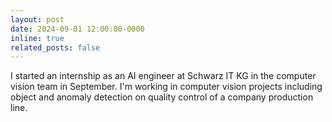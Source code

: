 ```yaml
---
layout: post
date: 2024-09-01 12:00:00-0000
inline: true
related_posts: false
---
```

I started an internship as an AI engineer at Schwarz IT KG in the computer vision team in September. I'm working in computer vision projects including object and anomaly detection on quality control of a company production line.

